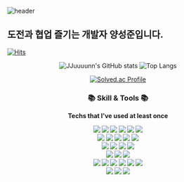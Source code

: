 ![header](https://capsule-render.vercel.app/api?type=Soft&color=0:0a2843,100:0b5191&height=130&section=header&text=Seize%20the%20day&fontSize=90&fontColor=009999)

<div>
 <h2>도전과 협업 즐기는 개발자 양성준입니다.</h2>

  [![Hits](https://hits.seeyoufarm.com/api/count/incr/badge.svg?url=https%3A%2F%2Fgithub.com%2FJJuuuunn%2Fhit-counter&count_bg=%23201EA4&title_bg=%23555555&icon=&icon_color=%23E7E7E7&title=hits&edge_flat=false)](https://hits.seeyoufarm.com)
</div>

<div align="center">
  
  ![JJuuuunn's GitHub stats](https://github-readme-stats.vercel.app/api?username=JJuuuunn&show_icons=true&theme=tokyonight)
  ![Top Langs](https://github-readme-stats.vercel.app/api/top-langs/?username=JJuuuunn&layout=compact)
  
  [![Solved.ac Profile](http://mazassumnida.wtf/api/v2/generate_badge?boj=jjuuuunn)](https://solved.ac/jjuuuunn/)
  

</div> 

 
<div>
    <h3 align="center"><b>📚 Skill & Tools 📚</h3>
</div>

<div align="center">
    <p>Techs that I've used at least once</p>
 <!-- 백엔드 -->
    <img src="https://img.shields.io/badge/JAVA-6DB33F?style=for-the-badge&logo=java&logoColor=white">
    <img src="https://img.shields.io/badge/Spring-6DB33F?style=for-the-badge&logo=Spring&logoColor=white">
    <img src="https://img.shields.io/badge/Spring Boot-6DB33F?style=for-the-badge&logo=SpringBoot&logoColor=white">
<!--     <img src="https://img.shields.io/badge/python-3670A0?style=for-the-badge&logo=python&logoColor=ffdd54">
    <img src="https://img.shields.io/badge/flask-%23000.svg?style=for-the-badge&logo=flask&logoColor=white"> -->
    <img src="https://img.shields.io/badge/JPA-4479A1?style=for-the-badge&logo=Hibernate&logoColor=white">
    <img src="https://img.shields.io/badge/mybatis-4479A1?style=for-the-badge&logo=mybatis&logoColor=white">
    <img src="https://img.shields.io/badge/queryDSL-purple?style=for-the-badge&logo=qdsl&logoColor=white">
 </br>
 <!-- 프론트 -->
    <img src="https://img.shields.io/badge/html5-%23E34F26.svg?style=for-the-badge&logo=html5&logoColor=white">
    <img src="https://img.shields.io/badge/css3-%231572B6.svg?style=for-the-badge&logo=css3&logoColor=white">
    <img src="https://img.shields.io/badge/javascript-%23323330.svg?style=for-the-badge&logo=javascript&logoColor=%23F7DF1E">
    <img src="https://img.shields.io/badge/vuejs-%2335495e.svg?style=for-the-badge&logo=vuedotjs&logoColor=%234FC08D">
    <img src="https://img.shields.io/badge/Thymeleaf-005F0F.svg?&style=for-the-badge&logo=Thymeleaf&logoColor=black">
 </br>
 <!-- DB & DevOps -->
    <img src="https://img.shields.io/badge/mysql-4479A1.svg?style=for-the-badge&logo=mysql&logoColor=white">
    <img src="https://img.shields.io/badge/MariaDB-003545?style=for-the-badge&logo=mariadb&logoColor=white">
<!--     <img src="https://img.shields.io/badge/MongoDB-%234ea94b.svg?style=for-the-badge&logo=mongodb&logoColor=white"> -->
    <img src="https://img.shields.io/badge/redis-%23DD0031.svg?style=for-the-badge&logo=redis&logoColor=white">
    <img src="https://img.shields.io/badge/docker-%230db7ed.svg?style=for-the-badge&logo=docker&logoColor=white">
</br>
 <!-- Platform -->
    <img src="https://img.shields.io/badge/AWS-%23FF9900.svg?style=for-the-badge&logo=amazon-aws&logoColor=white">
    <img src="https://img.shields.io/badge/NCP-2DB400.svg?style=for-the-badge&logo=NCP&logoColor=white">
    <img src="https://img.shields.io/badge/linux-FCC624.svg?&style=for-the-badge&logo=linux&logoColor=white">
</br>
 <!-- Tools -->
    <img src="https://img.shields.io/badge/git-%23F05033.svg?style=for-the-badge&logo=git&logoColor=white">
    <img src="https://img.shields.io/badge/github-%23121011.svg?style=for-the-badge&logo=github&logoColor=white">
    <img src="https://img.shields.io/badge/Postman-FF6C37?style=for-the-badge&logo=postman&logoColor=white">
    <img src="https://img.shields.io/badge/eclipse-2C2255.svg?&style=for-the-badge&logo=eclipseide&logoColor=white">
    <img src="https://img.shields.io/badge/intellij-000000.svg?&style=for-the-badge&logo=intellijidea&logoColor=white">
    <img src="https://img.shields.io/badge/vscode-007ACC.svg?&style=for-the-badge&logo=visualstudiocode&logoColor=white">
</br>
    <img src="https://img.shields.io/badge/Slack-4A154B?style=for-the-badge&logo=slack&logoColor=white">
    <img src="https://img.shields.io/badge/figma-%23F24E1E.svg?style=for-the-badge&logo=figma&logoColor=white">
    <img src="https://img.shields.io/badge/Zoom-2D8CFF?style=for-the-badge&logo=zoom&logoColor=white">
</div>

